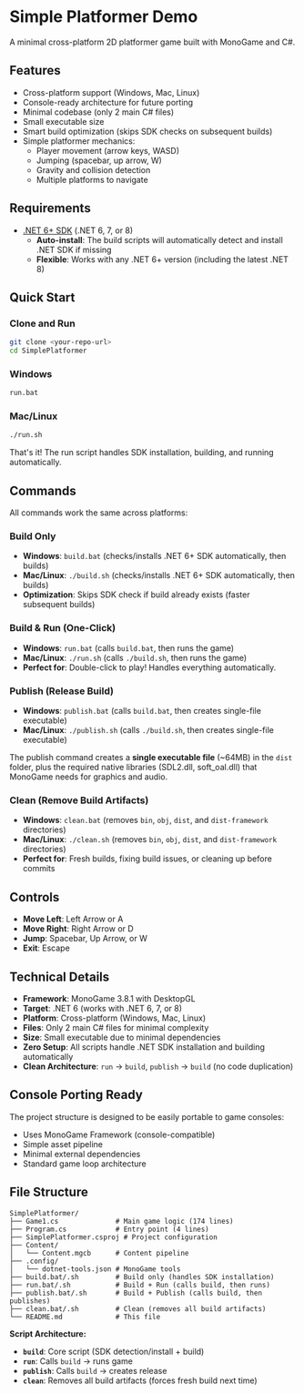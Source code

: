 # Simple Platformer Demo

A minimal cross-platform 2D platformer game built with MonoGame and C#.

## Features

- Cross-platform support (Windows, Mac, Linux)
- Console-ready architecture for future porting
- Minimal codebase (only 2 main C# files)
- Small executable size
- Smart build optimization (skips SDK checks on subsequent builds)
- Simple platformer mechanics:
  - Player movement (arrow keys, WASD)
  - Jumping (spacebar, up arrow, W)
  - Gravity and collision detection
  - Multiple platforms to navigate

## Requirements

- [.NET 6+ SDK](https://dotnet.microsoft.com/download/dotnet) (.NET 6, 7, or 8)
  - **Auto-install**: The build scripts will automatically detect and install .NET SDK if missing
  - **Flexible**: Works with any .NET 6+ version (including the latest .NET 8)

## Quick Start

### Clone and Run

```bash
git clone <your-repo-url>
cd SimplePlatformer
```

### Windows
```cmd
run.bat
```

### Mac/Linux
```bash
./run.sh
```

That's it! The run script handles SDK installation, building, and running automatically.

## Commands

All commands work the same across platforms:

### Build Only
- **Windows**: `build.bat` (checks/installs .NET 6+ SDK automatically, then builds)
- **Mac/Linux**: `./build.sh` (checks/installs .NET 6+ SDK automatically, then builds)
- **Optimization**: Skips SDK check if build already exists (faster subsequent builds)

### Build & Run (One-Click)
- **Windows**: `run.bat` (calls `build.bat`, then runs the game)
- **Mac/Linux**: `./run.sh` (calls `./build.sh`, then runs the game)
- **Perfect for**: Double-click to play! Handles everything automatically.

### Publish (Release Build)
- **Windows**: `publish.bat` (calls `build.bat`, then creates single-file executable)
- **Mac/Linux**: `./publish.sh` (calls `./build.sh`, then creates single-file executable)

The publish command creates a **single executable file** (~64MB) in the `dist` folder, plus the required native libraries (SDL2.dll, soft_oal.dll) that MonoGame needs for graphics and audio.

### Clean (Remove Build Artifacts)
- **Windows**: `clean.bat` (removes `bin`, `obj`, `dist`, and `dist-framework` directories)
- **Mac/Linux**: `./clean.sh` (removes `bin`, `obj`, `dist`, and `dist-framework` directories)
- **Perfect for**: Fresh builds, fixing build issues, or cleaning up before commits

## Controls

- **Move Left**: Left Arrow or A
- **Move Right**: Right Arrow or D
- **Jump**: Spacebar, Up Arrow, or W
- **Exit**: Escape

## Technical Details

- **Framework**: MonoGame 3.8.1 with DesktopGL
- **Target**: .NET 6 (works with .NET 6, 7, or 8)
- **Platform**: Cross-platform (Windows, Mac, Linux)
- **Files**: Only 2 main C# files for minimal complexity
- **Size**: Small executable due to minimal dependencies
- **Zero Setup**: All scripts handle .NET SDK installation and building automatically
- **Clean Architecture**: `run` → `build`, `publish` → `build` (no code duplication)

## Console Porting Ready

The project structure is designed to be easily portable to game consoles:
- Uses MonoGame Framework (console-compatible)
- Simple asset pipeline
- Minimal external dependencies
- Standard game loop architecture

## File Structure

```
SimplePlatformer/
├── Game1.cs              # Main game logic (174 lines)
├── Program.cs            # Entry point (4 lines)
├── SimplePlatformer.csproj # Project configuration
├── Content/
│   └── Content.mgcb      # Content pipeline
├── .config/
│   └── dotnet-tools.json # MonoGame tools
├── build.bat/.sh         # Build only (handles SDK installation)
├── run.bat/.sh           # Build + Run (calls build, then runs)
├── publish.bat/.sh       # Build + Publish (calls build, then publishes)
├── clean.bat/.sh         # Clean (removes all build artifacts)
└── README.md             # This file
```

**Script Architecture:**
- **`build`**: Core script (SDK detection/install + build)
- **`run`**: Calls `build` → runs game
- **`publish`**: Calls `build` → creates release
- **`clean`**: Removes all build artifacts (forces fresh build next time)